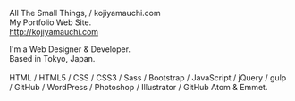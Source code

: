 All The Small Things, / kojiyamauchi.com<br>
My Portfolio Web Site.<br>
<http://kojiyamauchi.com>

I'm a Web Designer & Developer.<br>
Based in Tokyo, Japan.<br>
<br>
HTML / HTML5 / CSS / CSS3 / Sass / Bootstrap / JavaScript / jQuery / gulp / GitHub / WordPress / Photoshop / Illustrator / GitHub Atom & Emmet.
